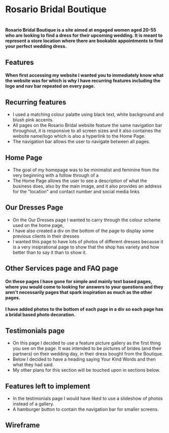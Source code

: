 <h1> Rosario Bridal Boutique <h1>
<h4>  Rosario Bridal Boutique is a site aimed at engaged women aged 20-55 who are looking to find a dress for their upcoming wedding. It is meant to represent a store location where there are bookable appointments to find your perfect wedding dress. </h4> 
 <h2> Features </h2>
 <h4> When first accessing my website I wanted you to immediately know what the website was for which is why I have recurring features including the logo and nav bar repeated on every page. </h4>

 <h2> Recurring features</h2>
 <ul> 
    <li>I used a matching colour palatte using black text, white background and blush pink accents.</li>
      
  <li>All pages on the Rosario Bridal website feature the same navigation bar throughout, it is responsive to all screen sizes and it also containes the website name/logo which is also a hyperlink to the Home Page.</li>

  <li> The navigation bar allows the user to navigate between all pages.</li>
      
 </ul>

 <h2>Home Page</h2>
 <ul>
  <li>The goal of my homepage was to be minimalist and feminine from the very beginning with a follow through of a </li>
  <li>The Home Page allows the user to see a description of what the business does, also by the main image, and it also provides an address for the "location" and contact number and social media links</li>
 </ul>

 <h2>Our Dresses Page</h2>
 <ul>
  <li>On the Our Dresses page I wanted to carry through the colour scheme used on the home page,</li>
  <li>I have also created a div on the bottom of the page to display some previous clients in their dresses</li>
  <li>I wanted this page to have lots of photos of different dresses because it is a very insiprational page to show that the shop has variety and how better than to say it than to show it.</li>
 </ul>

 <h2>Other Services page and FAQ page</h2>

 <h4>On these pages I have gone for simple and mainly text based pages, where you would come to looking for answers to your questions and they aren't necessarily pages that spark inspiration as much as the other pages.</h4>
 <h4>I have added photos to the bottom of each page in a div so each page has a bridal based photo decoration.</h4>

 <h2>Testimonials page</h2>
 <ul>
 <li>On this page I decided to use a feature picture gallery as the first thing you see on the page. It was intended to be pictures of brides (and their partners) on their wedding day, in their dress bought from the Boutique.</li>
 <li>Below I decided to have a heading saying Your Kind Words and then what they had said.</li>
 <li>My other plans for this section will be touched upon in sections below.</li>
 </ul>

<h2>Features left to implement</h2>
<ul>
<li>In the testimonials page I would have liked to use a slideshow of photos instead of a gallery.</li>
<li>A hamburger button to contain the navigation bar for smaller screens.</li>
</ul>
 

 <h2>Wireframe</h2>
 
  
   
